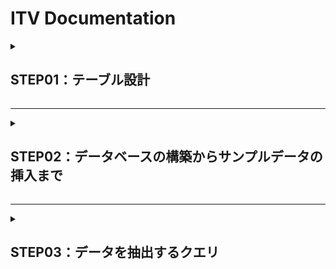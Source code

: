 # ITV Documentation

<details>
<summary><h2>STEP01：テーブル設計</h2></summary>　　


<h3>テーブル：programs</h3>

|カラム名|データ型|NULL|キー|初期値|AUTO INCREMENT|
| ---- | ---- | ---- | ---- | ---- | ---- |
| id | BIGINT |  | PRIMARY |  | YES |
| title | VACHAR(255) |  |  |  |  |
| description | TEXT |  |  |  |  |

<h3>テーブル：genres</h3>

|カラム名|データ型|NULL|キー|初期値|AUTO INCREMENT|
| ---- | ---- | ---- | ---- | ---- | ---- |
| id | INT |  | PRIMARY |  | YES |
| name | VACHAR(255) |  |  |  |  |

`ユニークキー制約：nameに対して設定`  

<h3>テーブル：program_genres</h3>

|カラム名|データ型|NULL|キー|初期値|AUTO INCREMENT|
| ---- | ---- | ---- | ---- | ---- | ---- |
| program_id | BIGINT |  | INDEX |  |  |
| genre_id | INT |  | INDEX |  | YES |

`ユニークキー制約：program_idとgenre_idの複合ユニークキーを設定`  
`外部キー制約：program_idはprogramsテーブルのidカラムを参照`  
`外部キー制約：genre_idはgenresテーブルのidカラムを参照`  

<h3>テーブル：channels</h3>

|カラム名|データ型|NULL|キー|初期値|AUTO INCREMENT|
| ---- | ---- | ---- | ---- | ---- | ---- |
| id | INT |  | PRIMARY |  | YES |
| name | VACHAR(255) |  |  |  |  |

`ユニークキー制約：nameに対して設定`  

<h3>テーブル：program_seasons</h3>

|カラム名|データ型|NULL|キー|初期値|AUTO INCREMENT|
| ---- | ---- | ---- | ---- | ---- | ---- |
| id | BIGINT |  | PRIMARY |  | YES |
| program_id | BIGINT |  |  | INDEX |  |
| season_number | INT | YES |  |  |  |

`ユニークキー制約：season_numberとprogram_idの複合ユニークキーを設定`  
`外部キー制約：program_idはprogramsテーブルのidカラムを参照`  

<h3>テーブル：episodes</h3>

|カラム名|データ型|NULL|キー|初期値|AUTO INCREMENT|
| ---- | ---- | ---- | ---- | ---- | ---- |
| id | BIGINT |  | PRIMARY |  | YES |
| episode_number | INT | YES |  |  |  |
| title | VACHAR(255) |  |  |  |  |
| description | TEXT |  |  |  |  |
| duration | INT |  |  |  |  |
| release_date | DATE |  |  |  |  |
| views | BIGINT |  |  | 0 |  |
| program_seasons_id | BIGINT |  | INDEX |  |  |

`ユニークキー制約：episode_numberとprogram_seasons_idの複合ユニークキーを設定`  
`外部キー制約：program_seasons_idはprogram_seasonsテーブルのidカラムを参照`  


<h3>テーブル：program_slots</h3>

|カラム名|データ型|NULL|キー|初期値|AUTO INCREMENT|
| ---- | ---- | ---- | ---- | ---- | ---- |
| id | INT |  | PRIMARY |  | YES |
| start_time | DATETIME |  |  |  |  |
| end_time  | DATETIME |  |  |  |  |
| channel_id | INT |  |  |  |  |
| episode_id | BIGINT |  | INDEX |  |  |
| views | BIGINT |  |  | 0 |  |

`ユニークキー制約：start_timeとend_timeとchannel_idの複合ユニークキーを設定`  
`外部キー制約：channel_idはchannelsテーブルのidカラムを参照`  
`外部キー制約：episode_idはepisodesテーブルのidカラムを参照`  

</details>

---

<details>
<summary><h2>STEP02：データベースの構築からサンプルデータの挿入まで</h2></summary>　　

### データベースの構築 

1. 現在のディレクトリから`docker-compose.yml`がある階層に移動します。  
2. コンテナの構築・起動をします。  
`docker compose up -d` 
3. コンテナに接続します。  
`docker compose exec db bash`  
4. MySQLに接続します。  
`mysql -u [username] -p`  
5. `docker-compose.yml`の記述によって、データベース(`internet_tv`)が作成されていることを確認します。  
`SHOW DATABASES;`  

### テーブルの作成

MySQLに接続した状態で`itv_create-table.sql`を実行しテーブルを作成します。  
`source /internet-tv/setup-sql/itv_create-table.sql` 

### サンプルデータの挿入

MySQLに接続した状態で`itv_create-table.sql`を実行しサンプルデータを挿入します。  
`source /internet-tv/setup-sql/itv_insert-data.sql` 

</details>

---

<details>
<summary><h2>STEP03：データを抽出するクエリ</h2></summary>　　

### エピソード視聴数トップ3のエピソードタイトルと視聴数を取得する。
```sql
SELECT title, views
FROM episodes
ORDER BY views DESC
LIMIT 3;
```

### エピソード視聴数トップ3の番組タイトル、シーズン数、エピソード数、エピソードタイトル、視聴数を取得する。
```sql
SELECT
  p.title AS program_title,
  ps.season_number  AS season_number, 
  e.episode_number AS episode_number,
  e.title AS episode_title,
  e.views  AS viwes
FROM episodes e
JOIN program_seasons ps ON e.program_season_id = ps.id
JOIN programs p ON ps.program_id = p.id
ORDER BY views DESC
LIMIT 3;
```

### 本日放送される全ての番組に対して、チャンネル名、放送開始時刻(日付+時間)、放送終了時刻、シーズン数、エピソード数、エピソードタイトル、エピソード詳細を取得する。
```sql
SELECT 
  c.name AS channel_name, 
  psl.start_time, 
  psl.end_time, 
  ps.season_number, 
  e.episode_number,
  e.title AS episode_title, 
  e.description AS episode_description
FROM program_slots psl
JOIN channels c ON psl.channel_id = c.id
JOIN episodes e ON psl.episode_id = e.id
JOIN program_seasons ps ON e.program_season_id = ps.id
WHERE psl.start_time BETWEEN '2023-01-01 00:00:00' AND '2023-01-01 23:59:59'
ORDER BY psl.start_time;
```

### `Channel A`に対して、放送開始時刻、放送終了時刻、シーズン数、エピソード数、エピソードタイトル、エピソード詳細を本日から一週間分取得する。
```sql
SELECT
  psl.start_time, 
  psl.end_time, 
  ps.season_number, 
  e.episode_number,
  e.title AS episode_title, 
  e.description AS episode_description
FROM program_slots psl
JOIN channels c ON psl.channel_id = c.id
JOIN episodes e ON psl.episode_id = e.id
JOIN program_seasons ps ON e.program_season_id = ps.id
WHERE c.name = 'Channel A' AND psl.start_time BETWEEN '2023-01-01 00:00:00' AND '2023-01-07 23:59:59'
ORDER BY psl.start_time
```

### 直近一週間に放送された番組の中で、エピソード視聴数合計トップ2の番組に対して、番組タイトル、視聴数を取得する。
```sql
SELECT
  p.title AS program_title,
  SUM(psl.views) AS total_views 
FROM program_slots psl
JOIN episodes e ON psl.episode_id = e.id
JOIN program_seasons ps ON e.program_season_id = ps.id
JOIN programs p ON ps.program_id = p.id
WHERE psl.start_time BETWEEN '2023-01-01 00:00:00' AND '2023-01-07 23:59:59'
GROUP BY p.id
ORDER BY total_views DESC
LIMIT 2;
```

<!-- ### 番組の視聴数ランキングはエピソードの平均視聴数ランキングとします。ジャンルごとに視聴数トップの番組に対して、ジャンル名、番組タイトル、エピソード平均視聴数を取得する。
```sql

SELECT g.name, avg_gi.top_episode_views
FROM genres g
JOIN (
  SELECT pg.genre_id, MAX(avg.avg_episode_views) AS top_episode_views
  FROM program_genres pg
  JOIN genres g ON pg.genre_id = g.id
  JOIN (
    SELECT 
      AVG(e.views) AS avg_episode_views,
      ps.program_id AS program_id
    FROM episodes e
    JOIN program_seasons ps ON e.program_season_id = ps.id
    GROUP BY ps.program_id
    ORDER BY avg_episode_views DESC) avg
  ON pg.program_id = avg.program_id
  GROUP BY pg.genre_id) avg_gi
ON g.id = avg_gi.genre_id;
``` -->

</details>




